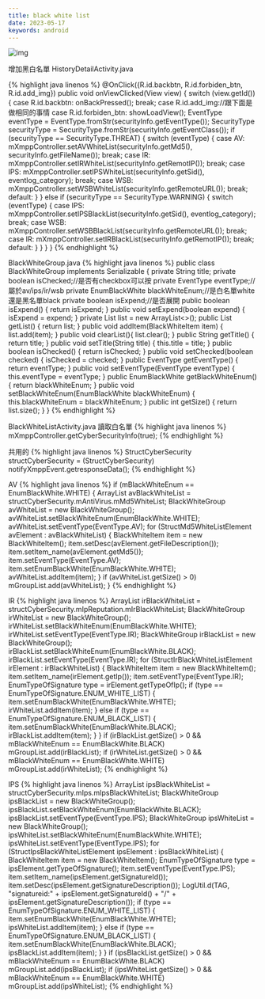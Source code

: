 ```yaml
---
title: black white list
date: 2023-05-17
keywords: android
---
```

![img]({{site.imgurl}}/android/old/black_white_list.png)

增加黑白名單
HistoryDetailActivity.java

{% highlight java linenos %}
@OnClick({R.id.backbtn, R.id.forbiden_btn, R.id.add_img})
public void onViewClicked(View view) {
  switch (view.getId()) {
    case R.id.backbtn:
      onBackPressed();
      break;
    case R.id.add_img://跟下面是做相同的事情
    case R.id.forbiden_btn:
      showLoadView();
      EventType eventType = EventType.fromStr(securityInfo.getEventType());
      SecurityType securityType = SecurityType.fromStr(securityInfo.getEventClass());
      if (securityType == SecurityType.THREAT) {
        switch (eventType) {
          case AV:
            mXmppController.setAVWhiteList(securityInfo.getMd5(), securityInfo.getFileName());
            break;
          case IR:
            mXmppController.setIRWhiteList(securityInfo.getRemotIP());
            break;
          case IPS:
            mXmppController.setIPSWhiteList(securityInfo.getSid(), eventlog_category);
            break;
          case WSB:
            mXmppController.setWSBWhiteList(securityInfo.getRemoteURL());
            break;
          default:
        }
      } else if (securityType == SecurityType.WARNING) {
        switch (eventType) {
          case IPS:
            mXmppController.setIPSBlackList(securityInfo.getSid(), eventlog_category);
            break;
          case WSB:
            mXmppController.setWSBBlackList(securityInfo.getRemoteURL());
            break;
          case IR:
            mXmppController.setIRBlackList(securityInfo.getRemotIP());
            break;
          default:
        }
      }
  }
}
{% endhighlight %}

BlackWhiteGroup.java
{% highlight java linenos %}
public class BlackWhiteGroup implements Serializable {
  private String title;
  private boolean isChecked;//是否有checkbox可以按
  private EventType eventType;//屬於av/ips/ir/wsb
  private EnumBlackWhite blackWhiteEnum;//是白名單white還是黑名單black
  private boolean isExpend;//是否展開
  public boolean isExpend() {
    return isExpend;
  }
  public void setExpend(boolean expend) {
    isExpend = expend;
  }
  private List<BlackWhiteItem> list = new ArrayList<>();
  public List<BlackWhiteItem> getList() {
    return list;
  }
  public void addItem(BlackWhiteItem item) {
    list.add(item);
  }
  public void clearList(){
    list.clear();
  }
  public String getTitle() {
    return title;
  }
  public void setTitle(String title) {
    this.title = title;
  }
  public boolean isChecked() {
    return isChecked;
  }
  public void setChecked(boolean checked) {
    isChecked = checked;
  }
  public EventType getEventType() {
    return eventType;
  }
  public void setEventType(EventType eventType) {
    this.eventType = eventType;
  }
  public EnumBlackWhite getBlackWhiteEnum() {
    return blackWhiteEnum;
  }
  public void setBlackWhiteEnum(EnumBlackWhite blackWhiteEnum) {
    this.blackWhiteEnum = blackWhiteEnum;
  }
  public int getSize() {
    return list.size();
  }
}
{% endhighlight %}

BlackWhiteListActivity.java
讀取白名單
{% highlight java linenos %}
mXmppController.getCyberSecurityInfo(true);
{% endhighlight %}

共用的
{% highlight java linenos %}
StructCyberSecurity structCyberSecurity = (StructCyberSecurity) notifyXmppEvent.getresponseData();
{% endhighlight %}

AV
{% highlight java linenos %}
if (mBlackWhiteEnum == EnumBlackWhite.WHITE) {
  ArrayList<StructMd5WhiteListElement> avBlackWhiteList = structCyberSecurity.mAntiVirus.mMd5WhiteList;
  BlackWhiteGroup avWhiteList = new BlackWhiteGroup();
  avWhiteList.setBlackWhiteEnum(EnumBlackWhite.WHITE);
  avWhiteList.setEventType(EventType.AV);
  for (StructMd5WhiteListElement avElement : avBlackWhiteList) {
    BlackWhiteItem item = new BlackWhiteItem();
    item.setDesc(avElement.getFileDescription());
    item.setItem_name(avElement.getMd5());
    item.setEventType(EventType.AV);
    item.setEnumBlackWhite(EnumBlackWhite.WHITE);
    avWhiteList.addItem(item);
  }
  if (avWhiteList.getSize() > 0)
    mGroupList.add(avWhiteList);
}
{% endhighlight %}

IR
{% highlight java linenos %}
ArrayList<StructIrBlackWhiteListElement> irBlackWhiteList = structCyberSecurity.mIpReputation.mIrBlackWhiteList;
BlackWhiteGroup irWhiteList = new BlackWhiteGroup();
irWhiteList.setBlackWhiteEnum(EnumBlackWhite.WHITE);
irWhiteList.setEventType(EventType.IR);
BlackWhiteGroup irBlackList = new BlackWhiteGroup();
irBlackList.setBlackWhiteEnum(EnumBlackWhite.BLACK);
irBlackList.setEventType(EventType.IR);
for (StructIrBlackWhiteListElement irElement : irBlackWhiteList) {
  BlackWhiteItem item = new BlackWhiteItem();
  item.setItem_name(irElement.getIp());
  item.setEventType(EventType.IR);
  EnumTypeOfSignature type = irElement.getTypeOfIp();
  if (type == EnumTypeOfSignature.ENUM_WHITE_LIST) {
    item.setEnumBlackWhite(EnumBlackWhite.WHITE);
    irWhiteList.addItem(item);
  } else if (type == EnumTypeOfSignature.ENUM_BLACK_LIST) {
    item.setEnumBlackWhite(EnumBlackWhite.BLACK);
    irBlackList.addItem(item);
  }
}
if (irBlackList.getSize() > 0 && mBlackWhiteEnum == EnumBlackWhite.BLACK)
  mGroupList.add(irBlackList);
if (irWhiteList.getSize() > 0 && mBlackWhiteEnum == EnumBlackWhite.WHITE)
  mGroupList.add(irWhiteList);
{% endhighlight %}

IPS
{% highlight java linenos %}
ArrayList<StructIpsBlackWhiteListElement> ipsBlackWhiteList = structCyberSecurity.mIps.mIpsBlackWhiteList;
BlackWhiteGroup ipsBlackList = new BlackWhiteGroup();
ipsBlackList.setBlackWhiteEnum(EnumBlackWhite.BLACK);
ipsBlackList.setEventType(EventType.IPS);
BlackWhiteGroup ipsWhiteList = new BlackWhiteGroup();
ipsWhiteList.setBlackWhiteEnum(EnumBlackWhite.WHITE);
ipsWhiteList.setEventType(EventType.IPS);
for (StructIpsBlackWhiteListElement ipsElement : ipsBlackWhiteList) {
  BlackWhiteItem item = new BlackWhiteItem();
  EnumTypeOfSignature type = ipsElement.getTypeOfSignature();
  item.setEventType(EventType.IPS);
  item.setItem_name(ipsElement.getSignatureId());
  item.setDesc(ipsElement.getSignatureDescription());
  LogUtil.d(TAG, "signatureid:" + ipsElement.getSignatureId() + "/" + ipsElement.getSignatureDescription());
  if (type == EnumTypeOfSignature.ENUM_WHITE_LIST) {
    item.setEnumBlackWhite(EnumBlackWhite.WHITE);
    ipsWhiteList.addItem(item);
  } else if (type == EnumTypeOfSignature.ENUM_BLACK_LIST) {
    item.setEnumBlackWhite(EnumBlackWhite.BLACK);
    ipsBlackList.addItem(item);
  }
}
if (ipsBlackList.getSize() > 0 && mBlackWhiteEnum == EnumBlackWhite.BLACK)
  mGroupList.add(ipsBlackList);
if (ipsWhiteList.getSize() > 0 && mBlackWhiteEnum == EnumBlackWhite.WHITE)
  mGroupList.add(ipsWhiteList);
{% endhighlight %}
